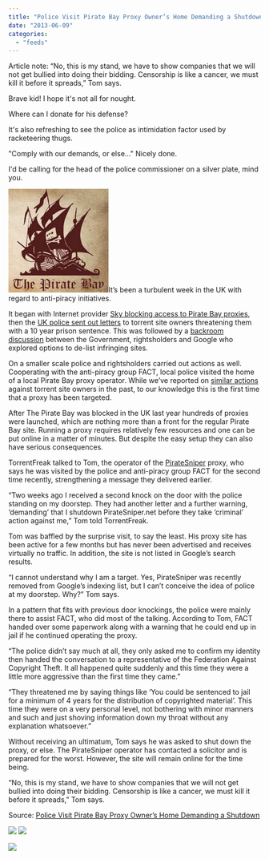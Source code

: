 ```yaml
---
title: "Police Visit Pirate Bay Proxy Owner’s Home Demanding a Shutdown"
date: "2013-06-09"
categories: 
  - "feeds"
---
```


Article note: “No, this is my stand, we have to show companies that we will not get bullied into doing their bidding. Censorship is like a cancer, we must kill it before it spreads,” Tom says.

Brave kid! I hope it's not all for nought.

Where can I donate for his defense?

It's also refreshing to see the police as intimidation factor used by racketeering thugs.

"Comply with our demands, or else..." Nicely done.

I'd be calling for the head of the police commissioner on a silver plate, mind you.

![pirate bay](images/pirate-bay.jpg)It’s been a turbulent week in the UK with regard to anti-piracy initiatives.

It began with Internet provider [Sky blocking access to Pirate Bay proxies](http://torrentfreak.com/sky-broadband-starts-blocking-pirate-bay-proxies-130603/), then the [UK police sent out letters](http://torrentfreak.com/uk-police-launch-campaign-to-shut-down-torrent-sites-130604/) to torrent site owners threatening them with a 10 year prison sentence. This was followed by a [backroom discussion](http://torrentfreak.com/mpaa-says-court-action-could-give-google-legal-basis-to-delist-sites-130606/) between the Government, rightsholders and Google who explored options to de-list infringing sites.

On a smaller scale police and rightsholders carried out actions as well. Cooperating with the anti-piracy group FACT, local police visited the home of a local Pirate Bay proxy operator. While we’ve reported on [similar actions](http://torrentfreak.com/fact-turn-up-at-torrent-site-owners-house-demanding-domain-names-130402/) against torrent site owners in the past, to our knowledge this is the first time that a proxy has been targeted.

After The Pirate Bay was blocked in the UK last year hundreds of proxies were launched, which are nothing more than a front for the regular Pirate Bay site. Running a proxy requires relatively few resources and one can be put online in a matter of minutes. But despite the easy setup they can also have serious consequences.

TorrentFreak talked to Tom, the operator of the [PirateSniper](http://piratesniper.net/) proxy, who says he was visited by the police and anti-piracy group FACT for the second time recently, strengthening a message they delivered earlier.

“Two weeks ago I received a second knock on the door with the police standing on my doorstep. They had another letter and a further warning, ‘demanding’ that I shutdown PirateSniper.net before they take ‘criminal’ action against me,” Tom told TorrentFreak.

Tom was baffled by the surprise visit, to say the least. His proxy site has been active for a few months but has never been advertised and receives virtually no traffic. In addition, the site is not listed in Google’s search results.

“I cannot understand why I am a target. Yes, PirateSniper was recently removed from Google’s indexing list, but I can’t conceive the idea of police at my doorstep. Why?” Tom says.

In a pattern that fits with previous door knockings, the police were mainly there to assist FACT, who did most of the talking. According to Tom, FACT handed over some paperwork along with a warning that he could end up in jail if he continued operating the proxy.

“The police didn’t say much at all, they only asked me to confirm my identity then handed the conversation to a representative of the Federation Against Copyright Theft. It all happened quite suddenly and this time they were a little more aggressive than the first time they came.”

“They threatened me by saying things like ‘You could be sentenced to jail for a minimum of 4 years for the distribution of copyrighted material’. This time they were on a very personal level, not bothering with minor manners and such and just shoving information down my throat without any explanation whatsoever.”

Without receiving an ultimatum, Tom says he was asked to shut down the proxy, or else. The PirateSniper operator has contacted a solicitor and is prepared for the worst. However, the site will remain online for the time being.

“No, this is my stand, we have to show companies that we will not get bullied into doing their bidding. Censorship is like a cancer, we must kill it before it spreads,” Tom says.

Source: [Police Visit Pirate Bay Proxy Owner’s Home Demanding a Shutdown](http://torrentfreak.com/police-visit-pirate-bay-proxy-owners-home-demanding-a-shutdown-130609/)

[![](http://feeds.feedburner.com/~ff/Torrentfreak?d=yIl2AUoC8zA)](http://feed.torrentfreak.com/~ff/Torrentfreak?a=Q34fQteBaMM:MPcTrKCmvJE:yIl2AUoC8zA) [![](http://feeds.feedburner.com/~ff/Torrentfreak?i=Q34fQteBaMM:MPcTrKCmvJE:D7DqB2pKExk)](http://feed.torrentfreak.com/~ff/Torrentfreak?a=Q34fQteBaMM:MPcTrKCmvJE:D7DqB2pKExk)

![](http://feeds.feedburner.com/~r/Torrentfreak/~4/Q34fQteBaMM)
